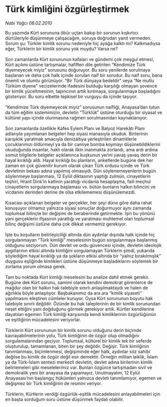 # Türk kimliğini özgürleştirmek

*Nabi Yağcı 08.02.2010*

<div class="taraf_structure_2col_1zq">
<div class="margen_n">



 <p>Bu yazımda Kürt sorununa öbür uçtan bakıp bir sorunun kışkırtıcı dürtüleriyle düşünmeye çalışacağım, soruya doğrudan yanıt vermeden. Sorum şu: Türkler kimlik sorunu nedeniyle hiç ayağa kalktı mı? Kalkmadıysa eğer, Türklerin bir kimlik sorunu yok muydu? Varsa ne? <br/><br/>Son zamanlarda Kürt sorununun kafaları ve gündemi çok meşgul etmesi, Kürt açılımı üstüne tartışmalar, hafiften dile getirilen “Kendimize Türk diyemeyecek miyiz” sorusunu doğuruyor. Bu soru yenilerde sorulmaya başlanan ve daha çok halk içinde sorulan naif bir sorudur. Bu naif soru, bana önemli ve olumlu görünüyor. “Bir Türk dünyaya bedeldir” veya “Ne mutlu Türküm diyene” vecizelerinde ifadesini bulduğu karşılığı olmayan şovence bir kimlik yüceltmesinin, tapıncının artık kırılmaya, sorgulanmaya başladığını gösteriyor. Bu soru elbette tepkisel bir vurguyu da içinde taşıyor. <br/><br/>“Kendimize Türk diyemeyecek miyiz” sorusunun naifliği, Anayasa’dan tutun da tüm eğitim sistemimizin, devletin “Türklük” üstüne oturduğu bir siyasal ve kültürel yapı içinde olunmasına rağmen sorulmasından kaynaklanıyor. <br/><br/>Son zamanlarda özellikle Kafes Eylem Planı ve Balyoz Harekâtı Planı adlarıyla yayımlanan belgeleri hep siyasi manasıyla okuduk. Birilerinin karışıklık yaratmak amacıyla denizaltıya yerleştirilen dinamitlerle çocuklarımızı öldürmeyi ya da bir camiye bomba koymayı düşünebildiklerini okuduğunda insanlar, haklı olarak ilkin inanmakta zorlandı, ama ardı ardına somut bilgilerle belgeler açıklanınca kuşkunun yerini yavaş yavaş derin bir hayal kırıklığı aldı. Hayal kırıklığı bu planların, anketlerde bugüne dek her zaman en çok güvenilir kurum olarak çıkan Türk ordusu içinde ve Türk devletinin bekası adına yapılmış olmasıydı. Dün söylenemeyenlerin bugün söylenmeye başlanması, 12 Eylül diktasının yaptığı zulmün, cinayetlerin teşhiri, Hrant Dink’in katlinin yarattığı vicdanla hesaplaşma, faili meçhul cinayetlerin sorgulanmaya başlaması vs. bütün bunların halkın bilincini ve vicdanını derinden derine de olsa etkilememesi düşünülemezdi. <br/><br/>Kısacası açıklanan belgeler ve gerçekler, her şeyi düne göre daha rahat konuşuyor olmamız yalnızca siyasi sonuçlar doğurmuyor aynı zamanda toplumsal bilinçte bir değişimi de beraberinde getirmekte. İşin bu yönünü yani gerçeklerin ifşasının yarattığı ve yaratması muhtemel olan toplumsal bilinç değişimi üstüne daha çok dikkat vermemiz gerekiyor. <br/><br/>İşte bu koşulların belirleyiciliği altında dün aydınlar dışında halk içinde hiç sorgulanmayan “Türk kimliği” meselesinin bugün sorgulanmaya başlanmış olduğunu seziyorum. Dün devlet ve ordu güvencesi içinde, devletin ideolojik aygıtlarının etkisi altında kimliğini sorgulamayan Türklerin şimdi, yukarıda söylediğim hayal kırıklığı ya da şokların etkisi altında bir “yalnız bırakılmışlık” duygusu eşliğinde kimlikleri üstüne düşünmeye başladıklarını söylemek bir zorlama yorum olmasa gerek. <br/><br/>Tam bu noktada Kürt kimliği meselesini bu analize dahil etmek gerekir. Bugüne dek Kürt sorunu, samimi olarak kendini demokrat görenlerce de mağdur olan bir halkın hak talebiyle sınırlı anlaşılmaktaydı ve halen de ağırlıkla böyle anlaşılıyor. Başbakanımız da ara ara “kimlik siyaseti” yapılmasını eleştiren cümleler kuruyor. Oysa Kürt sorununun boyutu hak talebiyle sınırlı değildir. Özünde bu hak taleplerinin de bir kimlik sorunundan neşet ettiğini yani doğduğunu görmek gerekiyor artık. Kürtler kendilerine dayatılan egemen Türk kimliği karşısında kendi kimliklerinin özgürlüğünün ve eşitliğinin mücadelesini veriyorlar. <br/><br/>Türklerin Kürt sorununun bir kimlik sorunu olduğunu derin biçimde kavrayabilmelerinin yolu, Türk kimliğinin de özgür olup olmadığını sorgulamalarından geçiyor. Toplumsal, kültürel bir kimlik tek bir seferde oluşturulup, tamamlanan, biten bir şey değildir. Değişir. Türk kimliğinin tanımlanması, biçimlenmesi, değişiminde eğer halk, aydınlar söz sahibi değilse bu kimlik de özgür değil esir demektir. Örneğin militan laiklik, İslam ya da Türk-İslam sentezi merkezli devletin, devlet adına birilerinin kimlik belirlemeleri gibi meselelerimiz var. Bunları özgürce tartışmadan sivil ve demokratik yeni bir anayasa da yapamayız. Unutmayalım, 12 Eylül Anayasası’nın başlangıç hükümleri yalnızca devleti tanımlamıyor, egemen ve değişmez bir Türk kimliğinin de resmini veriyor. <br/><br/>Türklerin, Kürtlerin verdiği özgürlük-eşitlik mücadelesini anlayabilmeleri için en başta sorduğum soru üstüne düşünmek faydalı olabilir.</p>
<br/>
<br/>
<br/>



<br/>


<div id="taraf_not">
</div>

</div>


</div>
